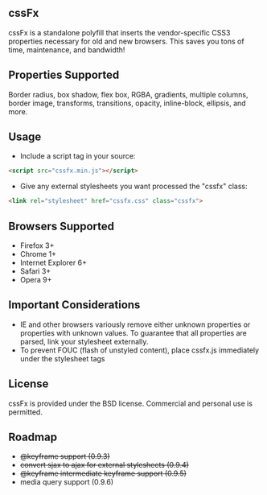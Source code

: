 cssFx
------

cssFx is a standalone polyfill that inserts the vendor-specific CSS3 properties necessary for old and new browsers. This saves you tons of time, maintenance, and bandwidth!

Properties Supported
------
Border radius, box shadow, flex box, RGBA, gradients, multiple columns, border image, transforms, transitions, opacity, inline-block, ellipsis, and more.

Usage
------
 * Include a script tag in your source:

``` html
<script src="cssfx.min.js"></script>
```

 * Give any external stylesheets you want processed the "cssfx" class:

 ``` html
 <link rel="stylesheet" href="cssfx.css" class="cssfx">
 ```

Browsers Supported
------

  * Firefox 3+
  * Chrome 1+
  * Internet Explorer 6+
  * Safari 3+
  * Opera 9+

Important Considerations
------

* IE and other browsers variously remove either unknown properties or properties with unknown values. To guarantee that all properties are parsed, link your stylesheet externally.
* To prevent FOUC (flash of unstyled content), place cssfx.js immediately under the stylesheet tags

License
------
cssFx is provided under the BSD license. Commercial and personal use is permitted.

Roadmap
------

  * <del>@keyframe support (0.9.3)</del>
  * <del>convert sjax to ajax for external stylesheets (0.9.4)</del>
  * <del>@keyframe intermediate keyframe support (0.9.5)</del>
  * media query support (0.9.6)
